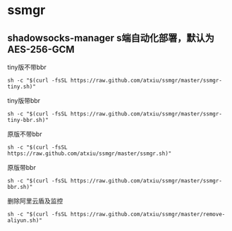 # ssmgr
## shadowsocks-manager s端自动化部署，默认为AES-256-GCM

tiny版不带bbr
```
sh -c "$(curl -fsSL https://raw.github.com/atxiu/ssmgr/master/ssmgr-tiny.sh)"
```
tiny版带bbr
```
sh -c "$(curl -fsSL https://raw.github.com/atxiu/ssmgr/master/ssmgr-tiny-bbr.sh)"
```
原版不带bbr
```
sh -c "$(curl -fsSL https://raw.github.com/atxiu/ssmgr/master/ssmgr.sh)"
```
原版带bbr
```
sh -c "$(curl -fsSL https://raw.github.com/atxiu/ssmgr/master/ssmgr-bbr.sh)"
```
删除阿里云盾及监控
```
sh -c "$(curl -fsSL https://raw.github.com/atxiu/ssmgr/master/remove-aliyun.sh)"
```
